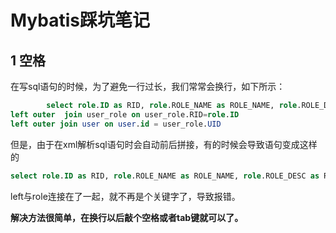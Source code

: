# Mybatis踩坑笔记

## 1 空格

在写sql语句的时候，为了避免一行过长，我们常常会换行，如下所示：

```sql
        select role.ID as RID, role.ROLE_NAME as ROLE_NAME, role.ROLE_DESC as ROLE_DESC, user.* from role
left outer  join user_role on user_role.RID=role.ID
left outer join user on user.id = user_role.UID
```

但是，由于在xml解析sql语句时会自动前后拼接，有的时候会导致语句变成这样的

```sql
select role.ID as RID, role.ROLE_NAME as ROLE_NAME, role.ROLE_DESC as ROLE_DESC, user.* from roleleft outer  join user_role on user_role.RID=role.IDleft outer join user on user.id = user_role.UID
```

left与role连接在了一起，就不再是个关键字了，导致报错。

**解决方法很简单，在换行以后敲个空格或者tab键就可以了。**

